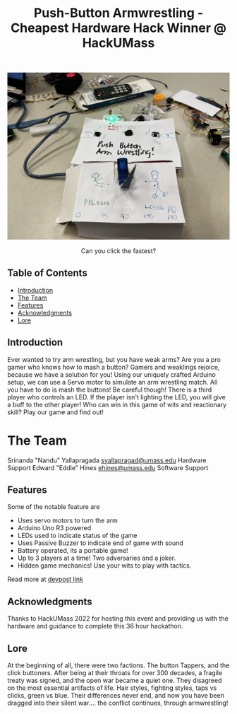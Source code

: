 <h1 align="center"> Push-Button Armwrestling - Cheapest Hardware Hack Winner @ HackUMass </h1> <br>

![demo image](https://github.com/Srinanda-Yallapragada/pushbutton-arm-wrestling/blob/main/PushButtonArmWrestling.jpeg?raw=true)

<p align="center">
  Can you click the fastest?
</p>

<!-- START doctoc generated TOC please keep comment here to allow auto update -->
<!-- DON'T EDIT THIS SECTION, INSTEAD RE-RUN doctoc TO UPDATE -->
## Table of Contents

- [Introduction](#introduction)
- [The Team](#The-Team)
- [Features](#features)
- [Acknowledgments](#acknowledgments)
- [Lore](#Lore)

<!-- END doctoc generated TOC please keep comment here to allow auto update -->

## Introduction

Ever wanted to try arm wrestling, but you have weak arms?
Are you a pro gamer who knows how to mash a button?
Gamers and weaklings rejoice, because we have a solution for you! Using our uniquely crafted Arduino setup, we can use a
Servo motor to simulate an arm wrestling match. All you have to do is mash the buttons!
Be careful though! There is a third player who controls an LED. If the player isn't lighting the LED, you will give
a buff to the other player! Who can win in this game of wits and reactionary skill? Play our game and find out!
# The Team
Srinanda "Nandu" Yallapragada <syallapragad@umass.edu> Hardware Support
Edward "Eddie" Hines <ehines@umass.edu> Software Support


## Features

Some of the notable feature are

* Uses servo motors to turn the arm
* Arduino Uno R3 powered
* LEDs used to indicate status of the game
* Uses Passive Buzzer to indicate end of game with sound
* Battery operated, its a portable game!
* Up to 3 players at a time! Two adversaries and a joker. 
* Hidden game mechanics! Use your wits to play with tactics.

Read more at [devpost link](https://devpost.com/software/pushbutton-arm-wrestling)


## Acknowledgments

Thanks to HackUMass 2022 for hosting this event and providing us with the hardware and guidance to complete this 36 hour hackathon.

## Lore

At the beginning of all, there were two factions. The button Tappers, and the click buttoners. After being at their throats for over 300 decades, a fragile treaty was signed, and the open war became a quiet one. They disagreed on the most essential artifacts of life. Hair styles, fighting styles, taps vs clicks, green vs blue. Their differences never end, and now you have been dragged into their silent war.... the conflict continues, through armwrestling!

